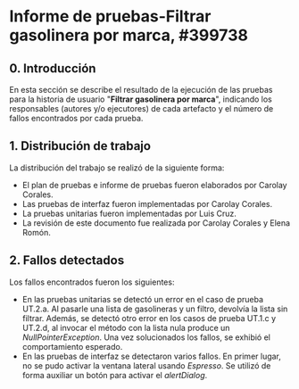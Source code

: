 # Informe de pruebas-Filtrar gasolinera por marca, #399738

## 0. Introducción

En esta sección se describe el resultado de la ejecución de las pruebas para la historia de usuario "**Filtrar gasolinera por marca**", indicando los responsables (autores y/o ejecutores) de cada artefacto y el número de fallos encontrados por cada prueba.

## 1. Distribución de trabajo

La distribución del trabajo se realizó de la siguiente forma:

* El plan de pruebas e informe de pruebas fueron elaborados por Carolay Corales.
* Las pruebas de interfaz fueron implementadas por Carolay Corales.
* La pruebas unitarias fueron implementadas por Luis Cruz.
* La revisión de este documento fue realizada por Carolay Corales y Elena Romón.



## 2. Fallos detectados

Los fallos encontrados fueron los siguientes:

* En las pruebas unitarias se detectó un error en el caso de prueba UT.2.a. Al pasarle una lista de gasolineras y un filtro, devolvía la lista sin filtrar. Además, se detectó otro error en los casos de prueba UT.1.c y UT.2.d, al invocar el método con la lista nula produce un *NullPointerException*. Una vez solucionados los fallos, se exhibió el comportamiento esperado.
* En las pruebas de interfaz se detectaron varios fallos. En primer lugar, no se pudo activar la ventana lateral usando *Espresso*. Se utilizó de forma auxiliar un botón para activar el *alertDialog*. 